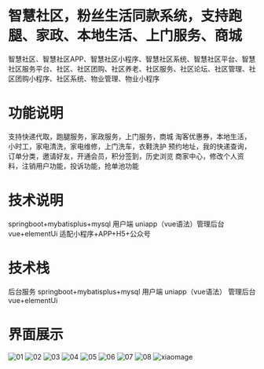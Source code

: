 # 智慧社区，粉丝生活同款系统，支持跑腿、家政、本地生活、上门服务、商城

智慧社区、智慧社区APP、智慧社区小程序、智慧社区系统、智慧社区平台、智慧社区服务平台、社区、社区团购、社区养老、社区服务、社区论坛、社区管理、社区团购小程序、社区系统、物业管理、物业小程序

# 功能说明

支持快递代取，跑腿服务，家政服务，上门服务，商城
淘客优惠券，本地生活，小时工，家电清洗，家电维修，上门洗车，衣鞋洗护
预约地址，我的快递查询，订单分类，邀请好友，开通会员，积分签到，历史浏览
商家中心，修改个人资料，注销用户功能，投诉功能，抢单池功能

# 技术说明

springboot+mybatisplus+mysql 用户端 uniapp（vue语法）管理后台 vue+elementUi
适配小程序+APP+H5+公众号

# 技术栈

后台服务 springboot+mybatisplus+mysql
用户端 uniapp（vue语法）
管理后台 vue+elementUi

# 界面展示

![01](https://github.com/user-attachments/assets/ac0fdbe0-5b86-44b2-a23b-b08b9b6d156e)
![02](https://github.com/user-attachments/assets/63602915-d818-415d-b7ba-df3473866d1b)
![03](https://github.com/user-attachments/assets/43ff5307-ff1b-4d61-ac83-b9c0b4f3017f)
![04](https://github.com/user-attachments/assets/49246c46-fec3-4a0c-8bc1-e638a1c86222)
![05](https://github.com/user-attachments/assets/276807c7-b153-4f54-852a-30f2daec4940)
![06](https://github.com/user-attachments/assets/0c9dfe45-3d5c-4c02-945e-d010baab3f31)
![07](https://github.com/user-attachments/assets/38ba0a75-56da-4d98-97c3-5e399d224d88)
![08](https://github.com/user-attachments/assets/3d81e042-de7b-401e-ad5b-22642b63743a)
![xiaomage](https://github.com/user-attachments/assets/0dc95210-ffed-46a9-8551-7839114d888b)












